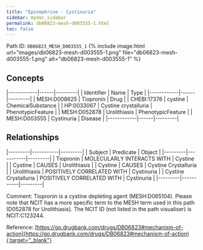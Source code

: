 ```yaml
---
title: "Epinephrine - Cystinuria"
sidebar: mydoc_sidebar
permalink: db06823-mesh-d003555-1.html
toc: false 
---
```



Path ID: `DB06823_MESH_D003555_1`
{% include image.html url="images/db06823-mesh-d003555-1.png" file="db06823-mesh-d003555-1.png" alt="db06823-mesh-d003555-1" %}

## Concepts

|------------|------|---------|
| Identifier | Name | Type    |
|------------|------|---------|
| MESH:D008625 | Tiopronin | Drug |
| CHEBI:17376 | cystine | ChemicalSubstance |
| HP:0033067 | Cystine crystalluria | PhenotypicFeature |
| MESH:D052878 | Urolithiasis | PhenotypicFeature |
| MESH:D003555 | Cystinuria | Disease |
|------------|------|---------|

## Relationships

|---------|-----------|---------|
| Subject | Predicate | Object  |
|---------|-----------|---------|
| Tiopronin | MOLECULARLY INTERACTS WITH | Cystine |
| Cystine | CAUSES | Urolithiasis |
| Cystine | CAUSES | Cystine Crystalluria |
| Urolithiasis | POSITIVELY CORRELATED WITH | Cystinuria |
| Cystine Crystalluria | POSITIVELY CORRELATED WITH | Cystinuria |
|---------|-----------|---------|

Comment: Tiopronin is a cystine depleting agent (MESH:D065104). Please note that NCIT has a more specific term to the MESH term used in this path (D052878 for Urolithiasis). The NCIT ID (not listed in the path visualiser) is NCIT:C123244.

Reference: [https://go.drugbank.com/drugs/DB06823#mechanism-of-action](https://go.drugbank.com/drugs/DB06823#mechanism-of-action){:target="_blank"}